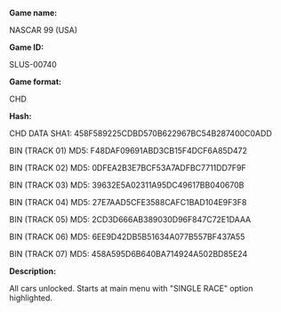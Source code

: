 **Game name:**

NASCAR 99 (USA)

**Game ID:**

SLUS-00740

**Game format:**

CHD

**Hash:**

CHD DATA SHA1: 458F589225CDBD570B622967BC54B287400C0ADD

BIN (TRACK 01) MD5: F48DAF09691ABD3CB15F4DCF6A85D472

BIN (TRACK 02) MD5: 0DFEA2B3E7BCF53A7ADFBC7711DD7F9F

BIN (TRACK 03) MD5: 39632E5A02311A95DC49617BB040670B

BIN (TRACK 04) MD5: 27E7AAD5CFE3588CAFC1BAD104E9F3F8

BIN (TRACK 05) MD5: 2CD3D666AB389030D96F847C72E1DAAA

BIN (TRACK 06) MD5: 6EE9D42DB5B51634A077B557BF437A55

BIN (TRACK 07) MD5: 458A595D6B640BA714924A502BD85E24

**Description:**

All cars unlocked. Starts at main menu with "SINGLE RACE" option highlighted.